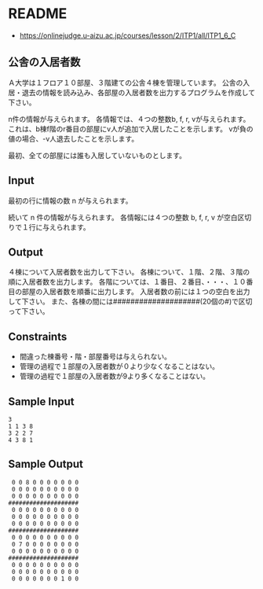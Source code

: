 # README
- <https://onlinejudge.u-aizu.ac.jp/courses/lesson/2/ITP1/all/ITP1_6_C>
## 公舎の入居者数
Ａ大学は１フロア１０部屋、３階建ての公舎４棟を管理しています。
公舎の入居・退去の情報を読み込み、各部屋の入居者数を出力するプログラムを作成して下さい。

n件の情報が与えられます。
各情報では、４つの整数b, f, r, vが与えられます。
これは、b棟f階のr番目の部屋にv人が追加で入居したことを示します。
vが負の値の場合、-v人退去したことを示します。

最初、全ての部屋には誰も入居していないものとします。
## Input
最初の行に情報の数 n が与えられます。

続いて n 件の情報が与えられます。
各情報には４つの整数 b, f, r, v が空白区切りで１行に与えられます。
## Output
４棟について入居者数を出力して下さい。
各棟について、１階、２階、３階の順に入居者数を出力します。
各階については、１番目、２番目、・・・、１０番目の部屋の入居者数を順番に出力します。
入居者数の前には１つの空白を出力して下さい。
また、各棟の間には####################(20個の#)で区切って下さい。
## Constraints
- 間違った棟番号・階・部屋番号は与えられない。
- 管理の過程で１部屋の入居者数が０より少なくなることはない。
- 管理の過程で１部屋の入居者数が9より多くなることはない。
## Sample Input
```
3
1 1 3 8
3 2 2 7
4 3 8 1
```
## Sample Output
```
 0 0 8 0 0 0 0 0 0 0
 0 0 0 0 0 0 0 0 0 0
 0 0 0 0 0 0 0 0 0 0
####################
 0 0 0 0 0 0 0 0 0 0
 0 0 0 0 0 0 0 0 0 0
 0 0 0 0 0 0 0 0 0 0
####################
 0 0 0 0 0 0 0 0 0 0
 0 7 0 0 0 0 0 0 0 0
 0 0 0 0 0 0 0 0 0 0
####################
 0 0 0 0 0 0 0 0 0 0
 0 0 0 0 0 0 0 0 0 0
 0 0 0 0 0 0 0 1 0 0
```
